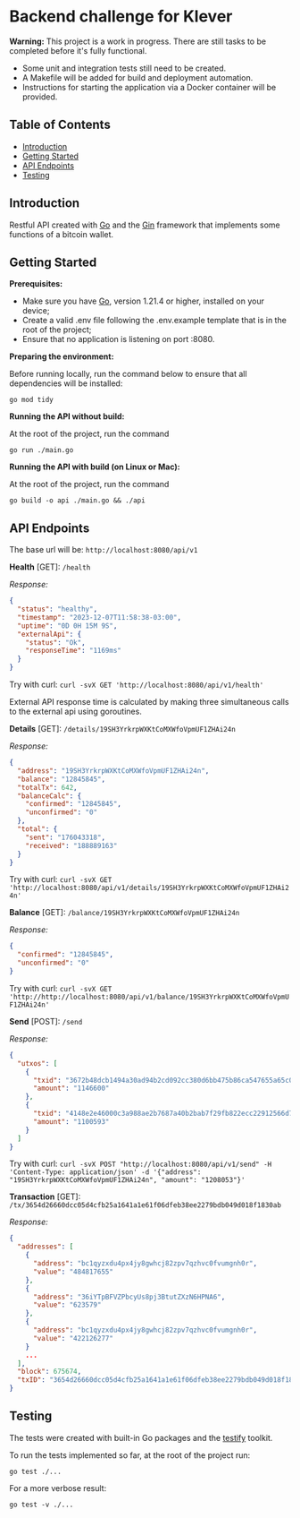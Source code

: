 # Backend challenge for Klever

**Warning:** This project is a work in progress. There are still tasks to be completed before it's fully functional. 

- Some unit and integration tests still need to be created. 
- A Makefile will be added for build and deployment automation.
- Instructions for starting the application via a Docker container will be provided.

## Table of Contents

- [Introduction](#introduction)
- [Getting Started](#getting-started)
- [API Endpoints](#api-endpoints)
- [Testing](#testing)

## Introduction

Restful API created with [Go](https://go.dev/) and the [Gin](https://gin-gonic.com/) framework that implements some functions of a bitcoin wallet. 
## Getting Started

**Prerequisites:**

- Make sure you have [Go](https://go.dev/), version 1.21.4 or higher, installed on your device;
- Create a valid .env file following the .env.example template that is in the root of the project;
- Ensure that no application is listening on port :8080.

**Preparing the environment:**

Before running locally, run the command below to ensure that all dependencies will be installed:

```shell
go mod tidy
```

**Running the API without build:**

At the root of the project, run the command 

```shell
go run ./main.go
```

**Running the API with build (on Linux or Mac):**

At the root of the project, run the command 

```shell
go build -o api ./main.go && ./api
```


## API Endpoints

The base url will be: `http://localhost:8080/api/v1`

**Health** [GET]: `/health`

_Response:_

```json
{
  "status": "healthy",
  "timestamp": "2023-12-07T11:58:38-03:00",
  "uptime": "0D 0H 15M 9S",
  "externalApi": {
    "status": "Ok",
    "responseTime": "1169ms"
  }
}
```

Try with curl: `curl -svX GET 'http://localhost:8080/api/v1/health'`

External API response time is calculated by making three simultaneous calls to the external api using goroutines.

**Details** [GET]: `/details/19SH3YrkrpWXKtCoMXWfoVpmUF1ZHAi24n`

_Response:_

```json
{
  "address": "19SH3YrkrpWXKtCoMXWfoVpmUF1ZHAi24n",
  "balance": "12845845",
  "totalTx": 642,
  "balanceCalc": {
    "confirmed": "12845845",
    "unconfirmed": "0"
  },
  "total": {
    "sent": "176043318",
    "received": "188889163"
  }
}
```

Try with curl: `curl -svX GET 'http://localhost:8080/api/v1/details/19SH3YrkrpWXKtCoMXWfoVpmUF1ZHAi24n'`

**Balance** [GET]: `/balance/19SH3YrkrpWXKtCoMXWfoVpmUF1ZHAi24n`

_Response:_

```json
{
  "confirmed": "12845845",
  "unconfirmed": "0"
}
```

Try with curl: `curl -svX GET 'http://http://localhost:8080/api/v1/balance/19SH3YrkrpWXKtCoMXWfoVpmUF1ZHAi24n'`

**Send** [POST]: `/send`

_Response:_

```json
{
  "utxos": [
    {
      "txid": "3672b48dcb1494a30ad94b2cd092cc380d6bb475b86ca547655a65c0c27941e5",
      "amount": "1146600"
    },
    {
      "txid": "4148e2e46000c3a988ae2b7687a40b2bab7f29fb822ecc22912566d7b74330a4",
      "amount": "1100593"
    }
  ]
}
```

Try with curl: `curl -svX POST "http://localhost:8080/api/v1/send" -H 'Content-Type: application/json' -d '{"address": "19SH3YrkrpWXKtCoMXWfoVpmUF1ZHAi24n", "amount": "1208053"}'`

**Transaction** [GET]: `/tx/3654d26660dcc05d4cfb25a1641a1e61f06dfeb38ee2279bdb049d018f1830ab`

_Response:_

```json
{
  "addresses": [
    {
      "address": "bc1qyzxdu4px4jy8gwhcj82zpv7qzhvc0fvumgnh0r",
      "value": "484817655"
    },
    {
      "address": "36iYTpBFVZPbcyUs8pj3BtutZXzN6HPNA6",
      "value": "623579"
    },
    {
      "address": "bc1qyzxdu4px4jy8gwhcj82zpv7qzhvc0fvumgnh0r",
      "value": "422126277"
    }
    ...
  ],
  "block": 675674,
  "txID": "3654d26660dcc05d4cfb25a1641a1e61f06dfeb38ee2279bdb049d018f1830ab"
}
```


## Testing

The tests were created with built-in Go packages and the [testify](https://github.com/stretchr/testify) toolkit.

To run the tests implemented so far, at the root of the project run:

```shell
go test ./...
```

For a more verbose result:

```shell
go test -v ./...
```
